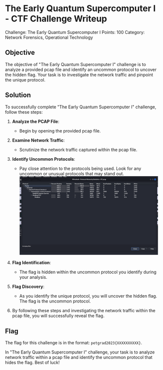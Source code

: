 # The Early Quantum Supercomputer I - CTF Challenge Writeup

Challenge: The Early Quantum Supercomputer I
Points: 100
Category: Network Forensics, Operational Technology

## Objective
The objective of "The Early Quantum Supercomputer I" challenge is to analyze a provided pcap file and identify an uncommon protocol to uncover the hidden flag. Your task is to investigate the network traffic and pinpoint the unique protocol.

## Solution
To successfully complete "The Early Quantum Supercomputer I" challenge, follow these steps:

1. **Analyze the PCAP File**:
   - Begin by opening the provided pcap file.

2. **Examine Network Traffic**:
   - Scrutinize the network traffic captured within the pcap file.

3. **Identify Uncommon Protocols**:
   - Pay close attention to the protocols being used. Look for any uncommon or unusual protocols that may stand out.
![Protocols](protocol.png)

4. **Flag Identification**:
   - The flag is hidden within the uncommon protocol you identify during your analysis.

5. **Flag Discovery**:
   - As you identify the unique protocol, you will uncover the hidden flag. The flag is the uncommon protocol. 

6. By following these steps and investigating the network traffic within the pcap file, you will successfully reveal the flag.

## Flag
The flag for this challenge is in the format: `petgrad2023{XXXXXXXXXX}`.

In "The Early Quantum Supercomputer I" challenge, your task is to analyze network traffic within a pcap file and identify the uncommon protocol that hides the flag. Best of luck!

